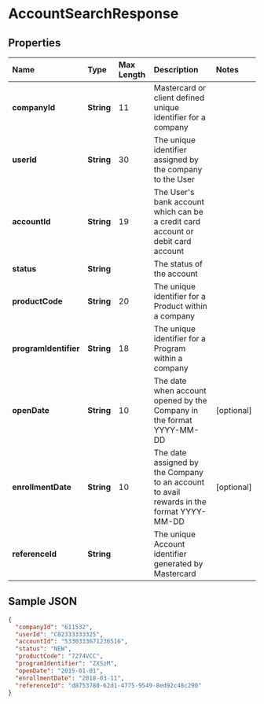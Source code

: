 # AccountSearchResponse

## Properties <a name="properties"></a>

| Name | Type | Max Length | Description | Notes |
| :--- | :--- | :--------- | :---------- | :---- |
| **companyId** | **String** | 11 | Mastercard or client defined unique identifier for a company ||
| **userId** | **String** | 30 | The unique identifier assigned by the company to the User ||
| **accountId** | **String** | 19 | The User's bank account which can be a credit card account or debit card account ||
| **status** | **String** | | The status of the account ||
| **productCode** | **String** | 20 | The unique identifier for a Product within a company ||
| **programIdentifier** | **String** | 18 | The unique identifier for a Program within a company ||
| **openDate** | **String** | 10 | The date when account opened by the Company in the format YYYY-MM-DD | [optional] |
| **enrollmentDate** | **String** | 10 | The date assigned by the Company to an account to avail rewards in the format YYYY-MM-DD | [optional] |
| **referenceId** | **String** | | The unique Account identifier generated by Mastercard ||

## Sample JSON

```json
{
  "companyId": "611532",
  "userId": "C02333333325",
  "accountId": "5330333671236516",
  "status": "NEW",
  "productCode": "7274VCC",
  "programIdentifier": "ZXSzM",
  "openDate": "2015-01-01",
  "enrollmentDate": "2018-03-11",
  "referenceId": "d8753780-62d1-4775-9549-8ed92c48c290"
}
```
